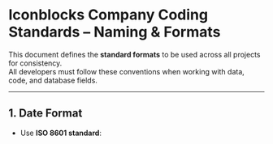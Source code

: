 # Iconblocks Company Coding Standards – Naming & Formats

This document defines the **standard formats** to be used across all projects for consistency.  
All developers must follow these conventions when working with data, code, and database fields.

---

## 1. Date Format

- Use **ISO 8601 standard**:  
